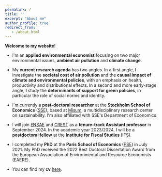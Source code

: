```yaml
---
permalink: /
title: ""
excerpt: "About me"
author_profile: true
redirect_from: 
   - /about.html
---
```


__Welcome to my website!__


* I'm an __applied environmental economist__ focusing on two major environmental issues, __ambient air pollution__ and __climate change__.

* My __current research agenda__ has two angles. In a first angle, I investigate the __societal cost of air pollution__ and the __causal impact of climate and environmental policies__, with an emphasis on health, productivity and distributional effects. In a second and more early-stage angle, I study the __determinants of support for green policies__, in particular the role of social norms and identity.
 
* I'm currently a __post-doctoral researcher__ at the __Stockholm School of Economics__ (<a href="https://www.hhs.se/en/research/departments/de/">SSE</a>), based at <a href="https://www.hhs.se/en/research/institutes/misum-startpage/">Misum</a>, a multidisciplinary research center on sustainability. I'm also affiliated with SSE's Department of Economics. 

* I will join <a href="https://www.ensae.fr/en">ENSAE</a> and <a href="https://crest.science/">CREST</a> as a __tenure-track Assistant professor__ in September 2024. In the academic year 2023/2024, I will be a __postdoctoral fellow__ at the __Institute for Fiscal Studies__ (<a href="https://ifs.org.uk/">IFS</a>). 

* I completed my __PhD__ at the __Paris School of Economics__ (<a href="https://www.parisschoolofeconomics.eu/en/">PSE</a>) in July 2021. My PhD received the 2022 Best Doctoral Dissertation Award from the European Association of Environmental and Resource Economists (EAERE).
 
* You can find my __cv__ <a href="http://marionleroutier.github.io/files/Leroutier_cv_EN.pdf">here</a>.

